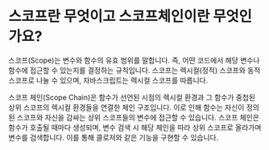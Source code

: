 # 스코프란 무엇이고 스코프체인이란 무엇인가요?

스코프(Scope)는 변수와 함수의 유효 범위를 말합니다. 즉, 어떤 코드에서 해당 변수나 함수에 접근할 수 있는지를 결정하는 규칙입니다. 스코프는 렉시컬(정적) 스코프와 동적 스코프로 나눌 수 있으며, 자바스크립트는 렉시컬 스코프를 따릅니다.

스코프 체인(Scope Chain)은 함수가 선언된 시점의 렉시컬 환경과 그 함수가 중첩된 상위 스코프의 렉시컬 환경들을 연결한 체인 구조입니다. 이로 인해 함수는 자신이 정의된 스코프와 자신을 감싸는 상위 스코프들의 변수에 접근할 수 있습니다. 스코프 체인은 함수가 호출될 때마다 생성되며, 변수 검색 시 해당 체인을 따라 상위 스코프로 올라가며 변수를 검색합니다. 이를 통해 클로저와 같은 기능을 구현할 수 있습니다.